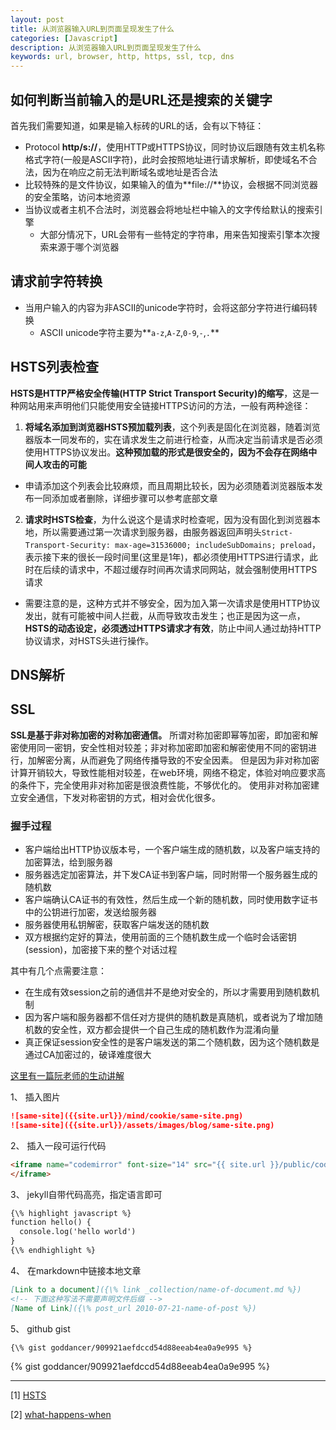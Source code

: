 ```yaml
---
layout: post
title: 从浏览器输入URL到页面呈现发生了什么
categories: [Javascript]
description: 从浏览器输入URL到页面呈现发生了什么
keywords: url, browser, http, https, ssl, tcp, dns
---
```


## 如何判断当前输入的是URL还是搜索的关键字

首先我们需要知道，如果是输入标砖的URL的话，会有以下特征：
* Protocol **http/s://**，使用HTTP或HTTPS协议，同时协议后跟随有效主机名称格式字符(一般是ASCII字符)，此时会按照地址进行请求解析，即使域名不合法，因为在响应之前无法判断域名或地址是否合法
* 比较特殊的是文件协议，如果输入的值为**file://**协议，会根据不同浏览器的安全策略，访问本地资源
* 当协议或者主机不合法时，浏览器会将地址栏中输入的文字传给默认的搜索引擎
  * 大部分情况下，URL会带有一些特定的字符串，用来告知搜索引擎本次搜索来源于哪个浏览器

## 请求前字符转换

* 当用户输入的内容为非ASCII的unicode字符时，会将这部分字符进行编码转换
  * ASCII unicode字符主要为**`a-z`,`A-Z`,`0-9`,`-`,`.`**

## HSTS列表检查

**HSTS是HTTP严格安全传输(HTTP Strict Transport Security)的缩写**，这是一种网站用来声明他们只能使用安全链接HTTPS访问的方法，一般有两种途径：
1. **将域名添加到浏览器HSTS预加载列表**，这个列表是固化在浏览器，随着浏览器版本一同发布的，实在请求发生之前进行检查，从而决定当前请求是否必须使用HTTPS协议发出。**这种预加载的形式是很安全的，因为不会存在网络中间人攻击的可能**
* 申请添加这个列表会比较麻烦，而且周期比较长，因为必须随着浏览器版本发布一同添加或者删除，详细步骤可以参考底部文章
2. **请求时HSTS检查**，为什么说这个是请求时检查呢，因为没有固化到浏览器本地，所以需要通过第一次请求到服务器，由服务器返回声明头`Strict-Transport-Security: max-age=31536000; includeSubDomains; preload`，表示接下来的很长一段时间里(这里是1年)，都必须使用HTTPS进行请求，此时在后续的请求中，不超过缓存时间再次请求同网站，就会强制使用HTTPS请求
* 需要注意的是，这种方式并不够安全，因为加入第一次请求是使用HTTP协议发出，就有可能被中间人拦截，从而导致攻击发生；也正是因为这一点，**HSTS的动态设定，必须透过HTTPS请求才有效**，防止中间人通过劫持HTTP协议请求，对HSTS头进行操作。

## DNS解析

## SSL

**SSL是基于非对称加密的对称加密通信。**
所谓对称加密即幂等加密，即加密和解密使用同一密钥，安全性相对较差；非对称加密即加密和解密使用不同的密钥进行，加解密分离，从而避免了网络传播导致的不安全因素。
但是因为非对称加密计算开销较大，导致性能相对较差，在web环境，网络不稳定，体验对响应要求高的条件下，完全使用非对称加密是很浪费性能，不够优化的。
使用非对称加密建立安全通信，下发对称密钥的方式，相对会优化很多。
### 握手过程

* 客户端给出HTTP协议版本号，一个客户端生成的随机数，以及客户端支持的加密算法，给到服务器
* 服务器选定加密算法，并下发CA证书到客户端，同时附带一个服务器生成的随机数
* 客户端确认CA证书的有效性，然后生成一个新的随机数，同时使用数字证书中的公钥进行加密，发送给服务器
* 服务器使用私钥解密，获取客户端发送的随机数
* 双方根据约定好的算法，使用前面的三个随机数生成一个临时会话密钥(session)，加密接下来的整个对话过程

其中有几个点需要注意：
* 在生成有效session之前的通信并不是绝对安全的，所以才需要用到随机数机制
* 因为客户端和服务器都不信任对方提供的随机数是真随机，或者说为了增加随机数的安全性，双方都会提供一个自己生成的随机数作为混淆向量
* 真正保证session安全性的是客户端发送的第二个随机数，因为这个随机数是通过CA加密过的，破译难度很大

[这里有一篇阮老师的生动讲解](http://www.ruanyifeng.com/blog/2014/09/illustration-ssl.html)


1、 插入图片

```markdown
![same-site]({{site.url}}/mind/cookie/same-site.png)
![same-site]({{site.url}}/assets/images/blog/same-site.png)
```

2、 插入一段可运行代码

```markdown
<iframe name="codemirror" font-size="14" src="{{ site.url }}/public/codemirror/index.html">
</iframe>
```

3、 jekyll自带代码高亮，指定语言即可

```markdown
{\% highlight javascript %}
function hello() {
  console.log('hello world')
}
{\% endhighlight %}
```

4、 在markdown中链接本地文章

```markdown
[Link to a document]({\% link _collection/name-of-document.md %})
<!-- 下面这种写法不需要声明文件后缀 -->
[Name of Link]({\% post_url 2010-07-21-name-of-post %})
```

5、 github gist

```markdown
{\% gist goddancer/909921aefdccd54d88eeab4ea0a9e995 %}
```
{% gist goddancer/909921aefdccd54d88eeab4ea0a9e995 %}

---

[1] [HSTS](https://segmentfault.com/a/1190000022316260)

[2] [what-happens-when](https://github.com/skyline75489/what-happens-when-zh_CN)